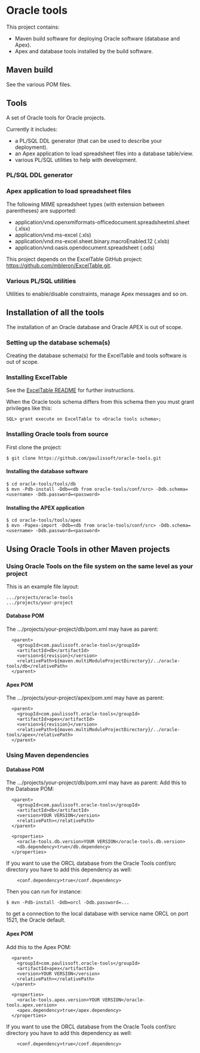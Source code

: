# Oracle tools

This project contains:
- Maven build software for deploying Oracle software (database and Apex).
- Apex and database tools installed by the build software.

## Maven build

See the various POM files.

## Tools

A set of Oracle tools for Oracle projects.

Currently it includes:
- a PL/SQL DDL generator (that can be used to describe your deployment).
- an Apex application to load spreadsheet files into a database table/view.
- various PL/SQL utilities to help with development.

### PL/SQL DDL generator

### Apex application to load spreadsheet files

The following MIME spreadsheet types (with extension between parentheses) are supported:
- application/vnd.openxmlformats-officedocument.spreadsheetml.sheet (.xlsx)
- application/vnd.ms-excel (.xls)
- application/vnd.ms-excel.sheet.binary.macroEnabled.12 (.xlsb)
- application/vnd.oasis.opendocument.spreadsheet (.ods)

This project depends on the ExcelTable GitHub project:
https://github.com/mbleron/ExcelTable.git.

### Various PL/SQL utilities

Utilities to enable/disable constraints, manage Apex messages and so on.

## Installation of all the tools

The installation of an Oracle database and Oracle APEX is out of scope.

### Setting up the database schema(s)

Creating the database schema(s) for the ExcelTable and tools software is out of scope.

### Installing ExcelTable

See the [ExcelTable README](https://github.com/mbleron/ExcelTable) for further instructions.

When the Oracle tools schema differs from this schema then you must grant privileges like this:

```
SQL> grant execute on ExcelTable to <Oracle tools schema>;
```


### Installing Oracle tools from source

First clone the project:

```
$ git clone https://github.com/paulissoft/oracle-tools.git
```

#### Installing the database software

```
$ cd oracle-tools/tools/db
$ mvn -Pdb-install -Ddb=<db from oracle-tools/conf/src> -Ddb.schema=<username> -Ddb.password=<password>
```

#### Installing the APEX application

```
$ cd oracle-tools/tools/apex
$ mvn -Papex-import -Ddb=<db from oracle-tools/conf/src> -Ddb.schema=<username> -Ddb.password=<password>
```

## Using Oracle Tools in other Maven projects

### Using Oracle Tools on the file system on the same level as your project

This is an example file layout:


```
.../projects/oracle-tools
.../projects/your-project
```

#### Database POM

The .../projects/your-project/db/pom.xml may have as parent:

```
  <parent>
    <groupId>com.paulissoft.oracle-tools</groupId>
    <artifactId>db</artifactId>
    <version>${revision}</version>
    <relativePath>${maven.multiModuleProjectDirectory}/../oracle-tools/db</relativePath>
  </parent>
```

#### Apex POM

The .../projects/your-project/apex/pom.xml may have as parent:

```
  <parent>
    <groupId>com.paulissoft.oracle-tools</groupId>
    <artifactId>apex</artifactId>
    <version>${revision}</version>
    <relativePath>${maven.multiModuleProjectDirectory}/../oracle-tools/apex</relativePath>
  </parent>
```

### Using Maven dependencies

#### Database POM

The .../projects/your-project/db/pom.xml may have as parent:
Add this to the Database POM:

```
  <parent>
    <groupId>com.paulissoft.oracle-tools</groupId>
    <artifactId>db</artifactId>
    <version>YOUR VERSION</version>
    <relativePath></relativePath>
  </parent>

  <properties>
    <oracle-tools.db.version>YOUR VERSION</oracle-tools.db.version>
    <db.dependency>true</db.dependency>
  </properties>
```

If you want to use the ORCL database from the Oracle Tools conf/src directory
you have to add this dependency as well:

```
    <conf.dependency>true</conf.dependency>
```

Then you can run for instance:

```
$ mvn -Pdb-install -Ddb=orcl -Ddb.password=...
```

to get a connection to the local database with service name ORCL on port 1521,
the Oracle default.


#### Apex POM

Add this to the Apex POM:

```
  <parent>
    <groupId>com.paulissoft.oracle-tools</groupId>
    <artifactId>apex</artifactId>
    <version>YOUR VERSION</version>
    <relativePath></relativePath>
  </parent>

  <properties>
    <oracle-tools.apex.version>YOUR VERSION</oracle-tools.apex.version>
    <apex.dependency>true</apex.dependency>
  </properties>
```

If you want to use the ORCL database from the Oracle Tools conf/src directory
you have to add this dependency as well:

```
    <conf.dependency>true</conf.dependency>
```

